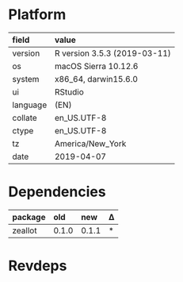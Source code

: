 # Platform

|field    |value                        |
|:--------|:----------------------------|
|version  |R version 3.5.3 (2019-03-11) |
|os       |macOS Sierra 10.12.6         |
|system   |x86_64, darwin15.6.0         |
|ui       |RStudio                      |
|language |(EN)                         |
|collate  |en_US.UTF-8                  |
|ctype    |en_US.UTF-8                  |
|tz       |America/New_York             |
|date     |2019-04-07                   |

# Dependencies

|package |old   |new   |Δ  |
|:-------|:-----|:-----|:--|
|zeallot |0.1.0 |0.1.1 |*  |

# Revdeps

